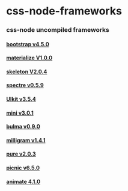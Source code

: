 # css-node-frameworks

### css-node uncompiled frameworks

#### [bootstrap v4.5.0](https://github.com/angeal185/css-node-frameworks/tree/master/bootstrap)
#### [materialize V1.0.0](https://github.com/angeal185/css-node-frameworks/tree/master/materialize)
#### [skeleton V2.0.4](https://github.com/angeal185/css-node-frameworks/tree/master/skeleton)
#### [spectre v0.5.9](https://github.com/angeal185/css-node-frameworks/tree/master/spectre)
#### [UIkit v3.5.4](https://github.com/angeal185/css-node-frameworks/tree/master/UIkit)
#### [mini v3.0.1](https://github.com/angeal185/css-node-frameworks/tree/master/mini)
#### [bulma v0.9.0](https://github.com/angeal185/css-node-frameworks/tree/master/bulma)
#### [milligram v1.4.1](https://github.com/angeal185/css-node-frameworks/tree/master/milligram)
#### [pure v2.0.3](https://github.com/angeal185/css-node-frameworks/tree/master/pure)
#### [picnic v6.5.0](https://github.com/angeal185/css-node-frameworks/tree/master/picnic)

#### [animate 4.1.0](https://github.com/angeal185/css-node-frameworks/tree/master/animate)
